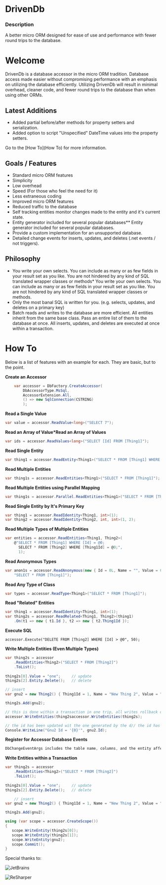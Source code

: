 # DrivenDb

### Description

A better micro ORM designed for ease of use and performance with fewer round trips to the database.

# Welcome

DrivenDb is a database accessor in the micro ORM tradition. Database access made easier without compromising
performance with an emphasis on utilizing the database efficiently. Utilizing DrivenDb will result in minimal
overhead, cleaner code, and fewer round trips to the database than when using other ORMs.

## Latest Additions

* Added partial before/after methods for property setters and serialization.
* Added option to script "Unspecified" DateTime values into the property setters.

Go to the [How To](How To) for more information.

## Goals / Features

* Standard micro ORM features
 * Simplicity
 * Low overhead
 * Speed (For those who feel the need for it)
 * Less extraneous coding
* Improved micro ORM features
 * Reduced traffic to the database
 * Self tracking entities monitor changes made to the entity and it's current state.
 * Entity generator included for several popular databases** Entity generator included for several popular databases.
  * Provide a custom implementation for an unsupported database.
* Detailed change events for inserts, updates, and deletes (.net events / not triggers).

## Philosophy

* You write your own selects. You can include as many or as few fields in your result set as you like. You are not hindered by any kind of SQL translated wrapper classes or methods* You write your own selects. You can include as many or as few fields in your result set as you like. You are not hindered by any kind of SQL translated wrapper classes or methods.
* Only the most banal SQL is written for you. (e.g. selects, updates, and deletes on a primary key)
* Batch reads and writes to the database are more efficient. All entities inherit from the same base class. Pass an entire list of them to the database at once. All inserts, updates, and deletes are executed at once within a transaction.

# How To

Below is a list of features with an example for each.  They are basic, but to the point.

**Create an Accessor**

```c#
    var accessor = DbFactory.CreateAccessor(
        DbAccessorType.MsSql, 
        AccessorExtension.All,
        () => new SqlConnection(CSTRING)
        );
```

**Read a Single Value**

```c#
var value = accessor.ReadValue<long>("SELECT 7");
```

**Read an Array of Value*Read an Array of Values**

```c#
var ids = accessor.ReadValues<long>("SELECT [Id] FROM [Thing1]");
```

**Read Single Entity**

```c#
var thing1 = accessor.ReadEntity<Thing1>("SELECT * FROM [Thing1] WHERE Id = @0", 1);
```

**Read Multiple Entities**

```c#
var thing1s = accessor.ReadEntities<Thing1>("SELECT * FROM [Thing1]");
```

**Read Multiple Entities using Parallel Mapping**

```c#
var thing1s = accessor.Parallel.ReadEntities<Thing1>("SELECT * FROM [Thing1]");
```

**Read Single Entity by It's Primary Key**

```c#
var thing1 = accessor.ReadIdentity<Thing1, int>(1);
var thing2 = accessor.ReadIdentity<Thing2, int, int>(1, 2);
```

**Read Multiple Types of Multiple Entities**

```c#
var entities = accessor.ReadEntities<Thing1, Thing2>(
    @"SELECT * FROM [Thing1] WHERE [Id] = @0;
      SELECT * FROM [Thing2] WHERE [Thing1Id] = @0;",
      1);
```

**Read Anonymous Types**

```c#
var anon1s = accessor.ReadAnonymous(new { Id = 0L, Name = "", Value = 0L },
    "SELECT * FROM [Thing1]");
```	

**Read Any Type of Class**

```c#
var types = accessor.ReadType<Thing1>("SELECT * FROM [Thing1]");
```

**Read "Related" Entities**

```c#
var thing1 = accessor.ReadIdentity<Thing1, int>(1);
var thing2s = accessor.ReadRelated<Thing1, Thing2>(thing1)
    .On(t1 => new { t1.Id }, t2 => new { t2.Thing1Id });
```

**Execute SQL**

    accessor.Execute("DELETE FROM [Thing2] WHERE [Id] > @0", 50);

**Write Multiple Entities (Even Multiple Types)**

```c#
var thing2s = accessor
    .ReadEntities<Thing2>("SELECT * FROM [Thing2]")
    .ToList();
  
thing2s[0].Value = "one";     // update
thing2s[2].Entity.Delete();   // delete

// insert
var gnu2 = new Thing2() { Thing1Id = 1, Name = "New Thing 2", Value = "Priceless" };

thing2s.Add(gnu2);

// this is done within a transaction in one trip, all writes rollback on error
accessor.WriteEntities(thing2saccessor.WriteEntities(thing2s);

// the id has been updated wit the one generated by the d// the id has been updated wit the one generated by the db
Console.WriteLine("Gnu2 Id = '{0}'", gnu2.Id); 
```

**Register for Accessor Database Events**

```c#
DbChangeEventArgs includes the table name, columns, and the entity affected
```

**Write Entities within a Transaction**

```c#
var thing2s = accessor
    .ReadEntities<Thing2>("SELECT * FROM [Thing2]")
    .ToList();
  
thing2s[0].Value = "one";     // update
thing2s[2].Entity.Delete();   // delete

    // insert
var gnu2 = new Thing2() { Thing1Id = 1, Name = "New Thing 2", Value = "Priceless" };

thing2s.Add(gnu2);

using (var scope = accessor.CreateScope())
{
   scope.WriteEntity(thing2s[0]);
   scope.WriteEntity(thing2s[1]);
   scope.WriteEntity(gnu2);
   scope.Commit();   
}
```

Special thanks to: 

![JetBrains](https://www.jetbrains.com/company/docs/logo_jetbrains.png)

![ReSharper](https://www.jetbrains.com/resharper/docs/logo_resharper.png)
 
